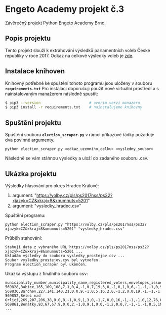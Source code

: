 # Engeto Academy projekt č.3
Závěrečný projekt Python Engeto Academy Brno.
## Popis projektu
Tento projekt slouží k extrahování výsledků parlamentních voleb České republiky v roce 2017. Odkaz na celkové výsledky voleb je [zde](https://volby.cz/pls/ps2017nss/ps3?xjazyk=CZ).
## Instalace knihoven
Knihovny potřebné ke spuštění tohoto programu jsou uloženy v souboru **`requirements.txt`** Pro instalaci doporučuji použít nové virtuální prostředí a s nainstalovaným manažerem následně spustit:

```bash
$ pip3 --version                      # overim verzi manazeru
$ pip3 install -r requirements.txt    # nainstalujeme knihovny
```
## Spuštění projektu
Spuštění souboru **`election_scraper.py`** v rámci příkazové řádky požaduje dva povinné argumenty.
```
python election_scraper.py <odkaz_uzemniho_celku> <vysledny_soubor>
```
Následně se vám stáhnou výsledky a uloží do zadaného souboru .csv.
## Ukázka projektu
Výsledky hlasování pro okres Hradec Králové:
1. argument: "https://volby.cz/pls/ps2017nss/ps32?xjazyk=CZ&xkraj=8&xnumnuts=5201"
2. argument: "vysledky_hradec.csv"

Spuštění programu:
```
python election_scraper.py "https://volby.cz/pls/ps2017nss/ps32?xjazyk=CZ&xkraj=8&xnumnuts=5201" "vysledky_hradec.csv"
```
Průběh stahování:
```
Stahuji data z vybraného URL https://volby.cz/pls/ps2017nss/ps32?xjazyk=CZ&xkraj=8&xnumnuts=5201 ...
Ukládám výsledky do souboru vysledky_prostejov.csv ...
Soubor vysledky_prostejov.csv byl vytvořen.
Program election_scraper byl ukončen.
```
Ukázka výstupu z finálního souboru csv:
```
municipality_number,municipality_name,registered_voters,envelopes_issued,total_valid_votes...
569828,Babice,165,109,108,7,1,0,4,-1,0,7,19,3,0,-1,0,1,0,6,-1,-1,-1,0,9,36,0,0,2,-1,1,0,0,12,0,-1
569836,Barchov,227,141,140,21,0,0,9,-1,0,5,16,2,0,-1,2,0,0,19,-1,-1,-1,1,4,46,1,0,3,-1,2,1,1,6,1,-1
569852,Běleč nad Orlicí,269,207,206,38,0,0,8,-1,0,9,1,3,0,-1,7,0,0,16,-1,-1,-1,0,12,76,0,0,10,-1,1,0,0,25,0,-1
569861,Benátky,93,67,67,9,0,0,2,-1,0,9,1,0,0,-1,2,0,0,7,-1,-1,-1,0,5,19,0,0,5,-1,0,0,2,6,0,-1
...
```
